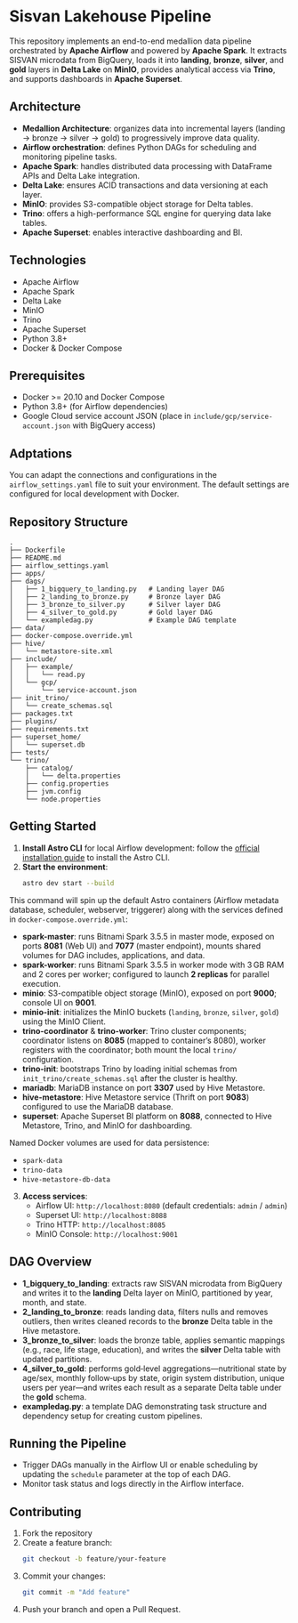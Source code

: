 # Sisvan Lakehouse Pipeline

This repository implements an end-to-end medallion data pipeline orchestrated by **Apache Airflow** and powered by **Apache Spark**. It extracts SISVAN microdata from BigQuery, loads it into **landing**, **bronze**, **silver**, and **gold** layers in **Delta Lake** on **MinIO**, provides analytical access via **Trino**, and supports dashboards in **Apache Superset**.

## Architecture

- **Medallion Architecture**: organizes data into incremental layers (landing → bronze → silver → gold) to progressively improve data quality.  
- **Airflow orchestration**: defines Python DAGs for scheduling and monitoring pipeline tasks.  
- **Apache Spark**: handles distributed data processing with DataFrame APIs and Delta Lake integration.  
- **Delta Lake**: ensures ACID transactions and data versioning at each layer.  
- **MinIO**: provides S3-compatible object storage for Delta tables.  
- **Trino**: offers a high-performance SQL engine for querying data lake tables.  
- **Apache Superset**: enables interactive dashboarding and BI.

## Technologies

- Apache Airflow  
- Apache Spark  
- Delta Lake  
- MinIO  
- Trino  
- Apache Superset  
- Python 3.8+  
- Docker & Docker Compose

## Prerequisites

- Docker >= 20.10 and Docker Compose  
- Python 3.8+ (for Airflow dependencies)  
- Google Cloud service account JSON (place in `include/gcp/service-account.json` with BigQuery access)


## Adptations

You can adapt the connections and configurations in the `airflow_settings.yaml` file to suit your environment. The default settings are configured for local development with Docker.

## Repository Structure

```text
.
├── Dockerfile
├── README.md
├── airflow_settings.yaml
├── apps/
├── dags/
│   ├── 1_bigquery_to_landing.py   # Landing layer DAG
│   ├── 2_landing_to_bronze.py     # Bronze layer DAG
│   ├── 3_bronze_to_silver.py      # Silver layer DAG
│   ├── 4_silver_to_gold.py        # Gold layer DAG
│   └── exampledag.py              # Example DAG template
├── data/
├── docker-compose.override.yml
├── hive/
│   └── metastore-site.xml
├── include/
│   ├── example/
│   │   └── read.py
│   └── gcp/
│       └── service-account.json
├── init_trino/
│   └── create_schemas.sql
├── packages.txt
├── plugins/
├── requirements.txt
├── superset_home/
│   └── superset.db
├── tests/
└── trino/
    ├── catalog/
    │   └── delta.properties
    ├── config.properties
    ├── jvm.config
    └── node.properties
```

## Getting Started

1. **Install Astro CLI** for local Airflow development: follow the [official installation guide](https://www.astronomer.io/docs/cloud/stable/develop/cli-installation/) to install the Astro CLI.
2. **Start the environment**:
   ```bash
   astro dev start --build
   ```

This command will spin up the default Astro containers (Airflow metadata database, scheduler, webserver, triggerer) along with the services defined in `docker-compose.override.yml`:

- **spark-master**: runs Bitnami Spark 3.5.5 in master mode, exposed on ports **8081** (Web UI) and **7077** (master endpoint), mounts shared volumes for DAG includes, applications, and data.
- **spark-worker**: runs Bitnami Spark 3.5.5 in worker mode with 3 GB RAM and 2 cores per worker; configured to launch **2 replicas** for parallel execution.
- **minio**: S3-compatible object storage (MinIO), exposed on port **9000**; console UI on **9001**.
- **minio-init**: initializes the MinIO buckets (`landing`, `bronze`, `silver`, `gold`) using the MinIO Client.
- **trino-coordinator** & **trino-worker**: Trino cluster components; coordinator listens on **8085** (mapped to container’s 8080), worker registers with the coordinator; both mount the local `trino/` configuration.
- **trino-init**: bootstraps Trino by loading initial schemas from `init_trino/create_schemas.sql` after the cluster is healthy.
- **mariadb**: MariaDB instance on port **3307** used by Hive Metastore.
- **hive-metastore**: Hive Metastore service (Thrift on port **9083**) configured to use the MariaDB database.
- **superset**: Apache Superset BI platform on **8088**, connected to Hive Metastore, Trino, and MinIO for dashboarding.

Named Docker volumes are used for data persistence:
- `spark-data`
- `trino-data`
- `hive-metastore-db-data`

3. **Access services**:
   - Airflow UI: `http://localhost:8080` (default credentials: `admin` / `admin`)  
   - Superset UI: `http://localhost:8088`  
   - Trino HTTP: `http://localhost:8085`  
   - MinIO Console: `http://localhost:9001`

## DAG Overview

- **1_bigquery_to_landing**: extracts raw SISVAN microdata from BigQuery and writes it to the **landing** Delta layer on MinIO, partitioned by year, month, and state.
- **2_landing_to_bronze**: reads landing data, filters nulls and removes outliers, then writes cleaned records to the **bronze** Delta table in the Hive metastore.
- **3_bronze_to_silver**: loads the bronze table, applies semantic mappings (e.g., race, life stage, education), and writes the **silver** Delta table with updated partitions.
- **4_silver_to_gold**: performs gold‑level aggregations—nutritional state by age/sex, monthly follow‑ups by state, origin system distribution, unique users per year—and writes each result as a separate Delta table under the **gold** schema.
- **exampledag.py**: a template DAG demonstrating task structure and dependency setup for creating custom pipelines.

## Running the Pipeline

- Trigger DAGs manually in the Airflow UI or enable scheduling by updating the `schedule` parameter at the top of each DAG.  
- Monitor task status and logs directly in the Airflow interface.

## Contributing

1. Fork the repository  
2. Create a feature branch:  
   ```bash
   git checkout -b feature/your-feature
   ```  
3. Commit your changes:  
   ```bash
   git commit -m "Add feature"
   ```  
4. Push your branch and open a Pull Request.
